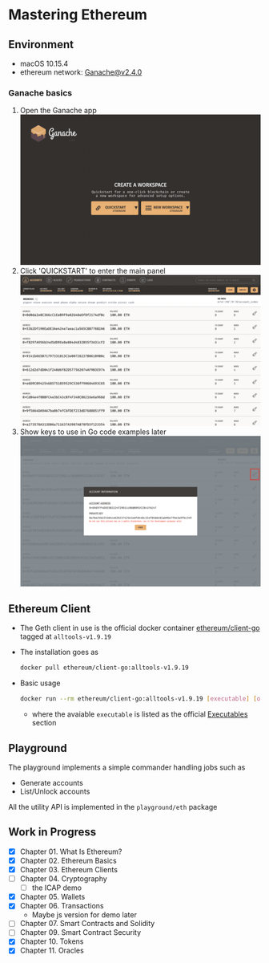 # Mastering Ethereum

## Environment 
- macOS 10.15.4
- ethereum network: [Ganache@v2.4.0]

[Ganache@v2.4.0]: https://github.com/trufflesuite/ganache/tree/v2.4.0

### Ganache basics
1. Open the Ganache app
  ![welcome](./images/ganache/welcome.png)
2. Click 'QUICKSTART' to enter the main panel
  ![Quickstart Workspace](./images/ganache/quickstart-workspace.png)
3. Show keys to use in Go code examples later
  ![Show keys](./images/ganache/show-keys.png)

## Ethereum Client

- The Geth client in use is the official docker container [ethereum/client-go](https://hub.docker.com/r/ethereum/client-go) tagged at `alltools-v1.9.19`
- The installation goes as

  ```bash
  docker pull ethereum/client-go:alltools-v1.9.19
  ```

- Basic usage

  ```bash
  docker run --rm ethereum/client-go:alltools-v1.9.19 [executable] [options]
  ```

  - where the avaiable `executable` is listed as the official [Executables](https://github.com/ethereum/go-ethereum#executables) section

## Playground

The playground implements a simple commander handling jobs such as

- Generate accounts
- List/Unlock accounts

All the utility API is implemented in the `playground/eth` package

## Work in Progress

- [x] Chapter 01. What Is Ethereum?
- [x] Chapter 02. Ethereum Basics
- [x] Chapter 03. Ethereum Clients
- [ ] Chapter 04. Cryptography
  - [ ] the ICAP demo
- [x] Chapter 05. Wallets
- [x] Chapter 06. Transactions
  - Maybe js version for demo later
- [ ] Chapter 07. Smart Contracts and Solidity
- [ ] Chapter 09. Smart Contract Security
- [x] Chapter 10. Tokens
- [x] Chapter 11. Oracles
